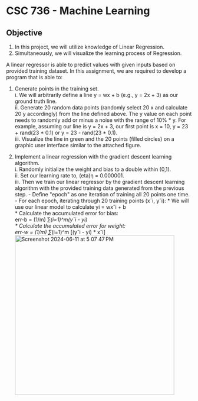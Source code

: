 # CSC 736 - Machine Learning 
## Objective
1. In this project, we will utilize knowledge of Linear Regression.  
2. Simultaneously, we will visualize the learning process of Regression.

A linear regressor is able to predict values with given inputs based on provided training
dataset. In this assignment, we are required to develop a program that is able to:  
1. Generate points in the training set.  
   i. We will arbitrarily define a line y = wx + b (e.g., y = 2x + 3) as our ground truth line.  
   ii. Generate 20 random data points (randomly select 20 x and calculate 20 y accordingly) from
       the line defined above. The y value on each point needs to randomly add or minus a noise
       with the range of 10% * y. For example, assuming our line is y = 2x + 3, our first point
       is x = 10, y = 23 + rand(23 * 0.1) or y = 23 - rand(23 * 0.1).  
   iii. Visualize the line in green and the 20 points (filled circles) on a graphic user
        interface similar to the attached figure.
   
2. Implement a linear regression with the gradient descent learning algorithm.  
   i. Randomly initialize the weight and bias to a double within (0,1).  
   ii. Set our learning rate to, (eta)η = 0.000001.  
   iii. Then we train our linear regressor by the gradient descent learning algorithm with the
        provided training data generated from the previous step.
        - Define "epoch" as one iteration of training all 20 points one time.
        - For each epoch, iterating through 20 training points (xˆi, yˆi):
          * We will use our linear model to calculate yi = wxˆi + b  
          * Calculate the accumulated error for bias:  
                   err-b = (1/m) ∑_(i=1)^m(yˆi - yi)  
          * Calculate the accumulated error for weight:  
                   err-w = (1/m) ∑_(i=1)^m [(yˆi - yi) * xˆi]
        <img width="432" alt="Screenshot 2024-06-11 at 5 07 47 PM" src="https://github.com/Anjan14/LRegressionLearningProcess/assets/89369454/b291da63-1612-450e-9bc9-33e6d5b7878d">
          
         

